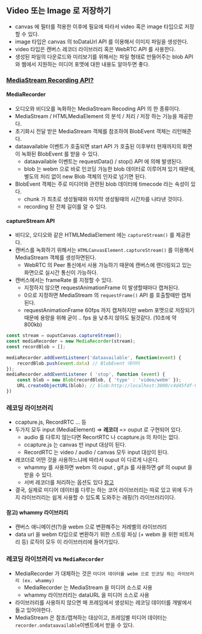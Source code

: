 ## Video 또는 Image 로 저장하기
- canvas 에 필터를 적용한 이후에 필요에 따라서 video 혹은 image 타입으로 저장할 수 있다.
- image 타입은 canvas 의 toDataUrl API 를 이용해서 이미지 파일을 생성한다.
- video 타입은 캔버스 레코더 라이브러리 혹은 WebRTC API 를 사용한다.
- 생성된 파일의 다운로드와 미리보기를 위해서는 파일 형태로 만들어주는 blob API 와 웹에서 지원하는 미디어 포맷에 대한 내용도 알아두면 좋다.

### [MediaStream Recording API?](https://developer.mozilla.org/en-US/docs/Web/API/MediaStream_Recording_API)
#### MediaRecorder
- 오디오와 비디오를 녹화하는 MediaStream Recoding API 의 한 종류이다.
- MediaStream / HTMLMediaElement 의 분석 / 처리 / 저장 하는 기능을 제공한다.
- 초기화시 전달 받은 MediaStream 객체를 참조하여 BlobEvent 객체는 리턴해준다.
- dataavailable 이벤트가 호출되면 start API 가 호출된 이후부터 현재까지의 화면이 녹화된 BlobEvent 를 받을 수 있다.
    - dataavailable 이벤트는 requestData() / stop() API 에 의해 발생된다.
    - blob 는 webm 으로 바로 인코딩 가능한 blob 데이터로 이루어져 있기 때문에, 별도의 처리 없이 new Blob 객체의 인자로 넘기면 된다.
- BlobEvent 객체는 주로 미디어와 관련된 blob 데이터에 timecode 라는 속성이 있다.
    - chunk 가 최초로 생성될때와 마지막 생성될때의 시간차를 나타낸 것이다.
    - recording 된 전체 길이를 알 수 있다.

#### captureStream API
- 비디오, 오디오와 같은 HTMLMediaElement 에는 `captureStream()` 를 제공한다.
- 캔버스를 녹화하기 위해서는 `HTMLCanvasElement.captureStream()` 를 이용해서 MediaStream 객체를 생성하면된다.
    - WebRTC 의 Peer 통신에서 사용 가능하기 때문에 캔버스에 렌더링되고 있는 화면으로 실시간 통신이 가능하다.
- 캔버스에서는 frameRate 를 지정할 수 있다.
    - 지정하지 않으면 requestAnimationFrame 이 발생할때마다 캡쳐된다.
    - 0으로 지정하면 MediaStream 의 `requestFrame()` API 를 호출할때만 캡쳐된다.
    - requestAnimationFrame 60fps 까지 캡쳐하지만 webm 포맷으로 저장되기 때문에 용량을 위해 굳이 .. fps 을 낮추지 않아도 될것같다. (10초에 약 800kb)

```javascript
const stream = ouputCanvas.captureStream();
const mediaRecorder = new MediaRecorder(stream);
const recordBlob = [];

mediaRecorder.addEventListener('dataavailable', function(event) { 
    recordBlob.push(event.data) // BlobEvent 데이터
});
mediaRecorder.addEventListener ( 'stop', function (event) {
    const blob = new Blob(recordBlob, { 'type' : 'video/webm' });
    URL.createObjectURL(blob); // blob:http://localhost:3000/c4d45fdf-90c4-46ad-92e3-c4fac553d4dc
})
```

### 레코딩 라이브러리
- ccapture.js, RecordRTC ... 등
- 두가지 모두 input (MediaElement) => **레코더** => ouput 로 구현되어 있다.
   - audio 를 다루지 않는다면 RecortRTC 나 ccapture.js 의 차이는 없다.
   - ccapture.js 는 canvas 만 input 대상이 된다.
   - RecordRTC 는 video / audio / canvas 모두 input 대상이 된다.
- 레코더로 어떤 것을 사용하느냐에 따라서 ouput 이 다르게 나온다.
   - whammy 를 사용하면 webm 의 ouput , gif.js 를 사용하면  gif 의 ouput 을 받을 수 있다.
   - 서버 레코더를 처리하는 옵션도 있다 [참고](https://oss.navercorp.com/ApolloFE/realtime-filter/issues/2)
- 결국, 실제로 미디어 데이터를 다루는 하는 코어 라이브러리는 따로 있고 위에 두가지 라이브러리는 쉽게 사용할 수 있도록 도와주는 래핑(?) 라이브러리이다.

#### 참고) whammy 라이브러리
- 캔버스 애니메이션(?)을 webm 으로 변환해주는 저레벨의 라이브러리
- data url 을 webm 타입으로 변환하기 위한 스트링 파싱 (+ webm 을 위한 비트처리 등) 로직이 모두 이 라이브러리에 들어가있다.

### 레코딩 라이브러리 vs `MediaRecorder`
- MediaRecorder 가 대체하는 것은 `미디어 데이터를 webm 으로 인코딩 하는 라이브러리 (ex. whammy)`
    - MediaRecorder 는 MediaStream 을 미디어 소스로 사용 
    - whammy 라이브러리는 dataURL 을 미디어 소스로 사용
- 라이브러리를 사용하지 않으면 매 프레임에서 생성되는 레코딩 데이터를 개발에서 들고 있어야한다.
- MediaStream 은 참조/캡쳐하는 대상이고, 프레임별 미디어 데이터는 `recorder.ondataavailable`이벤트에서 받을 수 있다.


